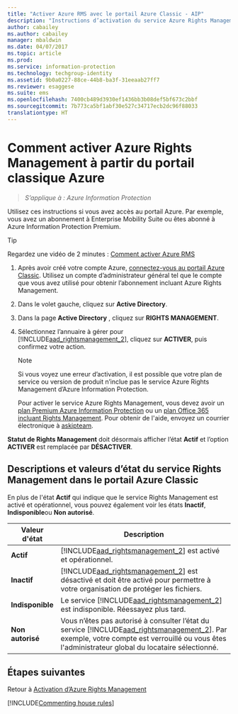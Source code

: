 ```yaml
---
title: "Activer Azure RMS avec le portail Azure Classic - AIP"
description: "Instructions d’activation du service Azure Rights Management quand vous avez accès au portail Azure. Par exemple, vous avez un abonnement à Enterprise Mobility Suite ou êtes abonné à Azure Information Protection Premium."
author: cabailey
ms.author: cabailey
manager: mbaldwin
ms.date: 04/07/2017
ms.topic: article
ms.prod: 
ms.service: information-protection
ms.technology: techgroup-identity
ms.assetid: 9b0a0227-88ce-44b8-ba3f-31eeaab27ff7
ms.reviewer: esaggese
ms.suite: ems
ms.openlocfilehash: 7400cb489d3930ef1436bb3b08def5bf673c2bbf
ms.sourcegitcommit: 7b773ca5bf1abf30e527c34717ecb2dc96f88033
translationtype: HT
---
```

# <a name="how-to-activate-azure-rights-management-from-the-azure-classic-portal"></a>Comment activer Azure Rights Management à partir du portail classique Azure

>*S’applique à : Azure Information Protection*


Utilisez ces instructions si vous avez accès au portail Azure. Par exemple, vous avez un abonnement à Enterprise Mobility Suite ou êtes abonné à Azure Information Protection Premium.

> [!TIP]
> Regardez une vidéo de 2 minutes : [Comment activer Azure RMS](https://channel9.msdn.com/series/pit-stop-enterprise-mobility-suite/activate-azure-rms)

1.  Après avoir créé votre compte Azure, [connectez-vous au portail Azure Classic](http://go.microsoft.com/fwlink/p/?LinkID=275081). Utilisez un compte d’administrateur général tel que le compte que vous avez utilisé pour obtenir l’abonnement incluant Azure Rights Management.

2.  Dans le volet gauche, cliquez sur **Active Directory**.

3.  Dans la page **Active Directory** , cliquez sur **RIGHTS MANAGEMENT**.

4.  Sélectionnez l’annuaire à gérer pour [!INCLUDE[aad_rightsmanagement_2](../includes/aad_rightsmanagement_2_md.md)], cliquez sur **ACTIVER**, puis confirmez votre action.

    > [!NOTE]
    >Si vous voyez une erreur d’activation, il est possible que votre plan de service ou version de produit n’inclue pas le service Azure Rights Management d’Azure Information Protection.
    >
    >Pour activer le service Azure Rights Management, vous devez avoir un [plan Premium Azure Information Protection](https://www.microsoft.com/cloud-platform/azure-information-protection-pricing) ou un [plan Office 365 incluant Rights Management](http://download.microsoft.com/download/E/C/F/ECF42E71-4EC0-48FF-AA00-577AC14D5B5C/Azure_Information_Protection_licensing_datasheet_EN-US.pdf). Pour obtenir de l'aide, envoyez un courrier électronique à [askipteam](mailto:askipteam?subject=I%20cannot%20activate%20RMS).


**Statut de Rights Management** doit désormais afficher l’état **Actif** et l’option **ACTIVER** est remplacée par **DÉSACTIVER**.

## <a name="rights-management-status-values-and-descriptions-in-the-azure-classic-portal"></a>Descriptions et valeurs d’état du service Rights Management dans le portail Azure Classic
En plus de l'état **Actif** qui indique que le service Rights Management est activé et opérationnel, vous pouvez également voir les états **Inactif**, **Indisponible**ou **Non autorisé**.

|Valeur d'état|Description|
|----------------|---------------|
|**Actif**|[!INCLUDE[aad_rightsmanagement_2](../includes/aad_rightsmanagement_2_md.md)] est activé et opérationnel.|
|**Inactif**|[!INCLUDE[aad_rightsmanagement_2](../includes/aad_rightsmanagement_2_md.md)] est désactivé et doit être activé pour permettre à votre organisation de protéger les fichiers.|
|**Indisponible**|Le service [!INCLUDE[aad_rightsmanagement_2](../includes/aad_rightsmanagement_2_md.md)] est indisponible. Réessayez plus tard.|
|**Non autorisé**|Vous n’êtes pas autorisé à consulter l’état du service [!INCLUDE[aad_rightsmanagement_2](../includes/aad_rightsmanagement_2_md.md)]. Par exemple, votre compte est verrouillé ou vous êtes l'administrateur global du locataire sélectionné.|

## <a name="next-steps"></a>Étapes suivantes
Retour à [Activation d’Azure Rights Management](activate-service.md)

[!INCLUDE[Commenting house rules](../includes/houserules.md)]